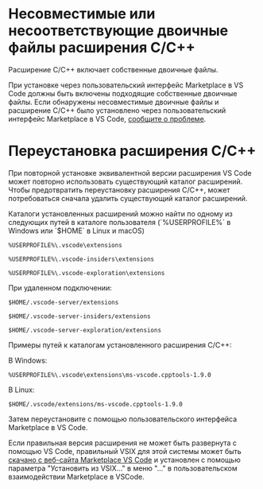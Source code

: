 <html><head></head><body><h1 data-loc-id="incompatible.extension.heading">Несовместимые или несоответствующие двоичные файлы расширения C/C++</h1>

<p data-loc-id="incompat.extension.text1">Расширение C/C++ включает собственные двоичные файлы.</p>

<p data-loc-id="incompat.extension.text2">При установке через пользовательский интерфейс Marketplace в VS Code должны быть включены подходящие собственные двоичные файлы. Если обнаружены несовместимые двоичные файлы и расширение C/C++ было установлено через пользовательский интерфейс Marketplace в VS Code, <a href="https://github.com/microsoft/vscode/issues/new?assignees=&amp;labels=&amp;template=bug_report.md" data-loc-id="bug.report.link.title">сообщите о проблеме</a>.</p>

<h1 data-loc-id="reinstalling.extension.heading">Переустановка расширения C/C++</h1>

<p data-loc-id="reinstall.extension.text1">При повторной установке эквивалентной версии расширения VS Code может повторно использовать существующий каталог расширений. Чтобы предотвратить переустановку расширения C/C++, может потребоваться сначала удалить существующий каталог расширений.</p>

<p data-loc-id="reinstall.extension.text2">Каталоги установленных расширений можно найти по одному из следующих путей в каталоге пользователя (`%USERPROFILE%` в Windows или `$HOME` в Linux и macOS)</p>

<pre><code class="lang-bash">%USERPROFILE%\.vscode\extensions</code></pre>
<pre><code class="lang-bash">%USERPROFILE%\.vscode-insiders\extensions</code></pre>
<pre><code class="lang-bash">%USERPROFILE%\.vscode-exploration\extensions</code></pre>

<p data-loc-id="reinstall.extension.text3">При удаленном подключении:</p>
<pre><code class="lang-bash">$HOME/.vscode-server/extensions</code></pre>
<pre><code class="lang-bash">$HOME/.vscode-server-insiders/extensions</code></pre>
<pre><code class="lang-bash">$HOME/.vscode-server-exploration/extensions</code></pre>

<p data-loc-id="reinstall.extension.text4">Примеры путей к каталогам установленного расширения C/C++:</p>

<p data-loc-id="reinstall.extension.text5">В Windows:</p>
<pre><code class="lang-bash">%USERPROFILE%\.vscode\extensions\ms-vscode.cpptools-1.9.0</code></pre>

<p data-loc-id="reinstall.extension.text6">В Linux:</p>
<pre><code class="lang-bash">$HOME/.vscode/extensions/ms-vscode.cpptools-1.9.0</code></pre>

<p data-loc-id="reinstall.extension.text7">Затем переустановите с помощью пользовательского интерфейса Marketplace в VS Code.</p>

<p data-loc-id="reinstall.extension.text8">Если правильная версия расширения не может быть развернута с помощью VS Code, правильный VSIX для этой системы может быть <a href="https://marketplace.visualstudio.com/items?itemName=ms-vscode.cpptools" data-loc-id="download.vsix.link.title">скачано с веб-сайта Marketplace VS Code</a> и установлен с помощью параметра "Установить из VSIX..." в меню "..." в пользовательском взаимодействии Marketplace в VSCode.</p>
</body></html>